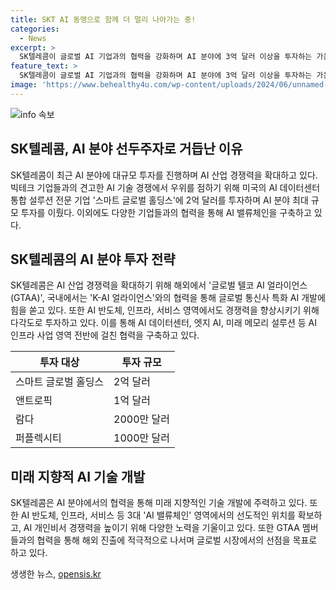 ```yaml
---
title: SKT AI 동맹으로 함께 더 멀리 나아가는 중!
categories:
  - News
excerpt: >
  SK텔레콤이 글로벌 AI 기업과의 협력을 강화하며 AI 분야에 3억 달러 이상을 투자하는 가운데, 미국의 AI 데이터센터 기업 스마트 글로벌 홀딩스에 2억 달러를 투자했다. 이를 통해 AI 밸류체인 영역에서 경쟁력을 확보하고 해외 시장에 적극 진출할 예정이다. 추가 협력으로 AI 인프라 사업 영역에 걸친 협력을 구체화할 방침이며, AI 분야에서의 경쟁력을 강화하는데 초점을 맞출 것으로 전망된다. SK텔레콤의 AI 동맹은 글로벌 텔코 AI 얼라이언스(GTAA)와 함께 통신사 특화 AI 개발에 힘을 쏟으며, 국내에는 KAI 얼라이언스를 주도하여 AI 기술과 서비스를 고도화하고 있다.
feature_text: >
  SK텔레콤이 글로벌 AI 기업과의 협력을 강화하며 AI 분야에 3억 달러 이상을 투자하는 가운데, 미국의 AI 데이터센터 기업 스마트 글로벌 홀딩스에 2억 달러를 투자했다. 이를 통해 AI 밸류체인 영역에서 경쟁력을 확보하고 해외 시장에 적극 진출할 예정이다. 추가 협력으로 AI 인프라 사업 영역에 걸친 협력을 구체화할 방침이며, AI 분야에서의 경쟁력을 강화하는데 초점을 맞출 것으로 전망된다. SK텔레콤의 AI 동맹은 글로벌 텔코 AI 얼라이언스(GTAA)와 함께 통신사 특화 AI 개발에 힘을 쏟으며, 국내에는 KAI 얼라이언스를 주도하여 AI 기술과 서비스를 고도화하고 있다.
image: 'https://www.behealthy4u.com/wp-content/uploads/2024/06/unnamed-file.png'
---
```


<p><img src="https://www.behealthy4u.com/wp-content/uploads/2024/06/unnamed-file.png" alt="info 속보" /></p>

<h2 data-ke-size="size26">SK텔레콤, AI 분야 선두주자로 거듭난 이유</h2>

<p data-ke-size="size16">SK텔레콤이 최근 AI 분야에 대규모 투자를 진행하며 AI 산업 경쟁력을 확대하고 있다. 빅테크 기업들과의 견고한 AI 기술 경쟁에서 우위를 점하기 위해 미국의 AI 데이터센터 통합 설루션 전문 기업 '스마트 글로벌 홀딩스'에 2억 달러를 투자하며 AI 분야 최대 규모 투자를 이뤘다. 이외에도 다양한 기업들과의 협력을 통해 AI 밸류체인을 구축하고 있다.</p>

<h2 data-ke-size="size24">SK텔레콤의 AI 분야 투자 전략</h2>

<p data-ke-size="size16">SK텔레콤은 AI 산업 경쟁력을 확대하기 위해 해외에서 '글로벌 텔코 AI 얼라이언스(GTAA)', 국내에서는 'K-AI 얼라이언스'와의 협력을 통해 글로벌 통신사 특화 AI 개발에 힘을 쏟고 있다. 또한 AI 반도체, 인프라, 서비스 영역에서도 경쟁력을 향상시키기 위해 다각도로 투자하고 있다. 이를 통해 AI 데이터센터, 엣지 AI, 미래 메모리 설루션 등 AI 인프라 사업 영역 전반에 걸친 협력을 구축하고 있다.</p>

<table>
    <thead>
        <tr>
            <th>투자 대상</th>
            <th>투자 규모</th>
        </tr>
    </thead>
    <tbody>
        <tr>
            <td>스마트 글로벌 홀딩스</td>
            <td>2억 달러</td>
        </tr>
        <tr>
            <td>앤트로픽</td>
            <td>1억 달러</td>
        </tr>
        <tr>
            <td>람다</td>
            <td>2000만 달러</td>
        </tr>
        <tr>
            <td>퍼플렉시티</td>
            <td>1000만 달러</td>
        </tr>
    </tbody>
</table>

<h2 data-ke-size="size24">미래 지향적 AI 기술 개발</h2>

<p data-ke-size="size16">SK텔레콤은 AI 분야에서의 협력을 통해 미래 지향적인 기술 개발에 주력하고 있다. 또한 AI 반도체, 인프라, 서비스 등 3대 'AI 밸류체인' 영역에서의 선도적인 위치를 확보하고, AI 개인비서 경쟁력을 높이기 위해 다양한 노력을 기울이고 있다. 또한 GTAA 멤버들과의 협력을 통해 해외 진출에 적극적으로 나서며 글로벌 시장에서의 선점을 목표로 하고 있다.</p>
생생한 뉴스, <a href="https://opensis.kr" rel="dofollow">opensis.kr</a>


